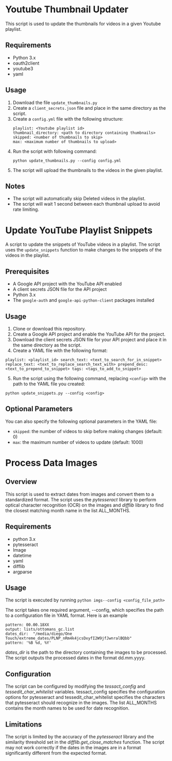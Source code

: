 # Youtube Thumbnail Updater
This script is used to update the thumbnails for videos in a given Youtube playlist. 

## Requirements
- Python 3.x
- oauth2client
- youtube3
- yaml

## Usage
1. Download the file `update_thumbnails.py`
2. Create a `client_secrets.json` file and place in the same directory as the script.
3. Create a `config.yml` file with the following structure:
    ```
    playlist: <Youtube playlist id>
    thumbnail_directory: <path to directory containing thumbnails>
    skipped: <number of thumbnails to skip>
    max: <maximum number of thumbnails to upload>
    ```
4. Run the script with following command:
    ```
    python update_thumbnails.py --config config.yml
    ```
5. The script will upload the thumbnails to the videos in the given playlist.

## Notes
- The script will automatically skip Deleted videos in the playlist.
- The script will wait 1 second between each thumbnail upload to avoid rate limiting.

# Update YouTube Playlist Snippets

A script to update the snippets of YouTube videos in a playlist. The script uses the `update_snippets` function to make changes to the snippets of the videos in the playlist.

## Prerequisites

- A Google API project with the YouTube API enabled
- A client secrets JSON file for the API project
- Python 3.x
- The `google-auth` and `google-api-python-client` packages installed

## Usage

1.  Clone or download this repository.
2.  Create a Google API project and enable the YouTube API for the project.
3.  Download the client secrets JSON file for your API project and place it in the same directory as the script.
4.  Create a YAML file with the following format:


`playlist: <playlist_id>
search_text: <text_to_search_for_in_snippet>
replace_text: <text_to_replace_search_text_with>
prepend_desc: <text_to_prepend_to_snippet>
tags: <tags_to_add_to_snippet>`

5.  Run the script using the following command, replacing `<config>` with the path to the YAML file you created:


`python update_snippets.py --config <config>`

## Optional Parameters

You can also specify the following optional parameters in the YAML file:

-   `skipped`: the number of videos to skip before making changes (default: 0)
-   `max`: the maximum number of videos to update (default: 1000)

# Process Data Images

## Overview
This script is used to extract dates from images and convert them to a standardized format. 
The script uses the _pytesseract_ library to perform optical character recognition (OCR) on the images and _difflib_ library to find the closest matching month name in the list ALL_MONTHS.

## Requirements
- python 3.x
- pytesseract
- Image
- datetime
- yaml
- difflib
- argparse

## Usage
The script is executed by running `python imgs--config <config_file_path>`

The script takes one required argument, --config, which specifies the path to a configuration file in YAML format. Here is an example

```
pattern: 00.00.18XX
output: lists/ottomans_gc.list
dates_dir:  "/media/diego/One Touch/extreme_dates/PLNP_nRm4k4jcsDxyfI2W9jfJwnralBQbb"
pattern: '%B %d, %Y'
```

_dates_dir_ is the path to the directory containing the images to be processed. The script outputs the processed dates in the format dd.mm.yyyy. 


## Configuration

The script can be configured by modifying the _tessact_config_ and _tessedit_char_whitelist_ variables. tessact_config specifies the configuration options for pytesseract and tessedit_char_whitelist specifies the characters that pytesseract should recognize in the images.
The list ALL_MONTHS contains the month names to be used for date recognition.

## Limitations
The script is limited by the accuracy of the _pytesseract_ library and the similarity threshold set in the _difflib.get_close_matches_ function. The script may not work correctly if the dates in the images are in a format significantly different from the expected format.